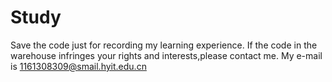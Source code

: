 # Study
Save the code just for recording my learning experience.
If the code in the warehouse infringes your rights and interests,please contact me. My e-mail is 1161308309@smail.hyit.edu.cn
